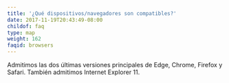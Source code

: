 ```yaml
---
title: '¿Qué dispositivos/navegadores son compatibles?'
date: 2017-11-19T20:43:49-08:00
childof: faq
type: map
weight: 162
faqid: browsers
---
```

Admitimos las dos últimas versiones principales de Edge, Chrome, Firefox y Safari. También admitimos Internet Explorer 11.